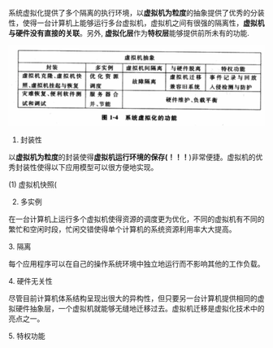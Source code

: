系统虚拟化提供了多个隔离的执行环境，以**虚拟机为粒度**的抽象提供了优秀的分装性，使得一台计算机上能够运行多台虚拟机，虚拟机之间有很强的隔离性，**虚拟机与硬件没有直接的关联**。另外, **虚拟化层**作为**特权层**能够提供前所未有的功能.

![config](./images/3.png)

1. 封装性

以**虚拟机为粒度**的封装使得**虚拟机运行环境的保存(！！！**)非常便捷。虚拟机的优秀封装性使得以下应用模型可以很方便地实现。

(1) 虚拟机快照(

2. 多实例

在一台计算机上运行多个虚拟机使得资源的调度更为优化，不同的虚拟机有不同的繁忙和空闲时段，忙闲交错使得单个计算机的系统资源利用率大大提高。

3. 隔离

每个应用程序可以在自己的操作系统环境中独立地运行而不影响其他的工作负载。

4. 硬件无关性

尽管目前计算机体系结构呈现出很大的异构性，但只要另一台计算机提供相同的虚拟硬件抽象层，一个虚拟机就能够无缝地迁移过去。虚拟机迁移是虚拟化技术中的亮点之一。

5. 特权功能